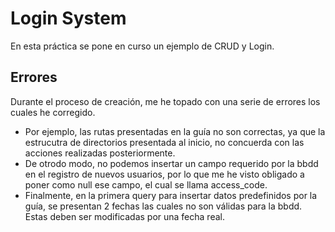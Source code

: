 # Login System
En esta práctica se pone en curso un ejemplo de CRUD y Login. 

## Errores

Durante el proceso de creación, me he topado con una serie de errores los cuales he corregido.
- Por ejemplo, las rutas presentadas en la guía no son correctas, ya que la estrucutra de directorios presentada al
inicio, no concuerda con las acciones realizadas posteriormente. 
- De  otrodo modo, no podemos insertar un campo requerido
por la bbdd en el registro de nuevos usuarios, por lo que me he visto obligado a poner como null ese campo, el cual se llama
access_code.
- Finalmente, en la primera query para insertar datos predefinidos por la guía, se presentan 2 fechas las cuales no son válidas para la bbdd. Estas deben ser modificadas por una fecha real.